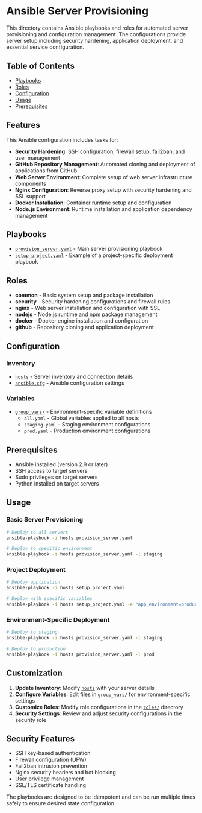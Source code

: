 # Ansible Server Provisioning

This directory contains Ansible playbooks and roles for automated server provisioning and configuration management. The configurations provide server setup including security hardening, application deployment, and essential service configuration.

## Table of Contents

- [Playbooks](#playbooks)
- [Roles](#roles)
- [Configuration](#configuration)
- [Usage](#usage)
- [Prerequisites](#prerequisites)

## Features

This Ansible configuration includes tasks for:

- **Security Hardening**: SSH configuration, firewall setup, fail2ban, and user management
- **GitHub Repository Management**: Automated cloning and deployment of applications from GitHub
- **Web Server Environment**: Complete setup of web server infrastructure components
- **Nginx Configuration**: Reverse proxy setup with security hardening and SSL support
- **Docker Installation**: Container runtime setup and configuration
- **Node.js Environment**: Runtime installation and application dependency management

## Playbooks

- [`provision_server.yaml`](./provision_server.yaml) - Main server provisioning playbook
- [`setup_project.yaml`](./setup_project.yaml) - Example of a project-specific deployment playbook

## Roles

- **common** - Basic system setup and package installation
- **security** - Security hardening configurations and firewall rules
- **nginx** - Web server installation and configuration with SSL
- **nodejs** - Node.js runtime and npm package management
- **docker** - Docker engine installation and configuration
- **github** - Repository cloning and application deployment

## Configuration

### Inventory

- [`hosts`](./hosts) - Server inventory and connection details
- [`ansible.cfg`](./ansible.cfg) - Ansible configuration settings

### Variables

- [`group_vars/`](./group_vars/) - Environment-specific variable definitions
  - `all.yaml` - Global variables applied to all hosts
  - `staging.yaml` - Staging environment configurations
  - `prod.yaml` - Production environment configurations

## Prerequisites

- Ansible installed (version 2.9 or later)
- SSH access to target servers
- Sudo privileges on target servers
- Python installed on target servers

## Usage

### Basic Server Provisioning

```bash
# Deploy to all servers
ansible-playbook -i hosts provision_server.yaml

# Deploy to specific environment
ansible-playbook -i hosts provision_server.yaml -l staging
```

### Project Deployment

```bash
# Deploy application
ansible-playbook -i hosts setup_project.yaml

# Deploy with specific variables
ansible-playbook -i hosts setup_project.yaml -e "app_environment=production"
```

### Environment-Specific Deployment

```bash
# Deploy to staging
ansible-playbook -i hosts provision_server.yaml -l staging

# Deploy to production
ansible-playbook -i hosts provision_server.yaml -l prod
```

## Customization

1. **Update Inventory**: Modify [`hosts`](./hosts) with your server details
2. **Configure Variables**: Edit files in [`group_vars/`](./group_vars/) for environment-specific settings
3. **Customize Roles**: Modify role configurations in the [`roles/`](./roles/) directory
4. **Security Settings**: Review and adjust security configurations in the security role

## Security Features

- SSH key-based authentication
- Firewall configuration (UFW)
- Fail2ban intrusion prevention
- Nginx security headers and bot blocking
- User privilege management
- SSL/TLS certificate handling

The playbooks are designed to be idempotent and can be run multiple times safely to ensure desired state configuration.
